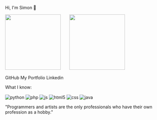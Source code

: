 Hi, I'm Simon 🤗

<img height="180em" src="https://github-readme-stats.vercel.app/api?username=Simonfilipes&show_icons=true&theme=github_dark&include_all_commits=true&count_private=true"/>    <img height="180em" src="https://github-readme-stats.vercel.app/api/top-langs/?username=Simonfilipes&layout=compact&langs_count=7&theme=github_dark"/>


GitHub   My Portfolio   Linkedin<br>

What I know:
<div style="display: inline_block">
  <img align="center" alt="python" src="https://img.shields.io/badge/Python-14354C?style=for-the-badge&logo=python&logoColor=white" />
  <img align="center" alt="php" src="https://img.shields.io/badge/PHP-777BB4?style=for-the-badge&logo=php&logoColor=white" />
  <img align="center" alt="js" src="https://img.shields.io/badge/JavaScript-F7DF1E?style=for-the-badge&logo=javascript&logoColor=black" />
  <img align="center" alt="html5" src="https://img.shields.io/badge/HTML5-E34F26?style=for-the-badge&logo=html5&logoColor=white" />
  <img align="center" alt="css" src="https://img.shields.io/badge/CSS3-1572B6?style=for-the-badge&logo=css3&logoColor=white" />
  <img align="center" alt="java" src="https://img.shields.io/badge/Java-ED8B00?style=for-the-badge&logo=openjdk&logoColor=white" />
</div>

"Programmers and artists are the only professionals
who have their own profession as a hobby."
